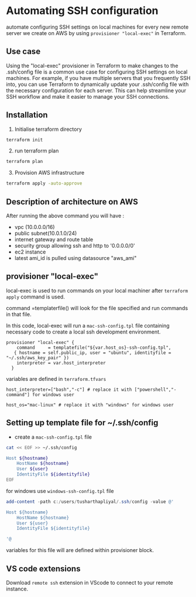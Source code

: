 # Automating SSH configuration

automate configuring SSH settings on local machines for every new remote server we create on AWS by using ```provisioner "local-exec"``` in Terraform.
## Use case
Using the "local-exec" provisioner in Terraform to make changes to the .ssh/config file is a common use case for configuring SSH settings on local machines. For example, if you have multiple servers that you frequently SSH into, you can use Terraform to dynamically update your .ssh/config file with the necessary configuration for each server. This can help streamline your SSH workflow and make it easier to manage your SSH connections.

## Installation
1. Initialise terraform directory

```bash
terraform init
```
2. run terraform plan

```bash
terraform plan
```
3. Provision AWS infrastructure

```bash
terraform apply -auto-approve
```
## Description of architecture on AWS
After running the above command you will have :
- vpc (10.0.0.0/16)
- public subnet(10.0.1.0/24)
- internet gateway and route table 
- security group allowing ssh and http to '0.0.0.0/0'
- ec2 instance
- latest ami_id is pulled using datasource "aws_ami"

## provisioner "local-exec"
local-exec is used to run commands on your local machiner after ``terraform apply`` command is used.

 command =templaterfile() will look for the file specified and run commands in that file.

In this code, local-exec will run a ``mac-ssh-config.tpl`` file containing necessary code to create a local ssh development environment.

```hcl
provisioner "local-exec" {
    command     = templatefile("${var.host_os}-ssh-config.tpl", 
   { hostname = self.public_ip, user = "ubuntu", identityfile = "~/.ssh/aws_key_pair" })
    interpreter = var.host_interpreter
  }
```
variables are defined in ``terraform.tfvars``
```hcl
host_interpreter=["bash","-c"] # replace it with ["powershell","-command"] for windows user

host_os="mac-linux" # replace it with "windows" for windows user
```
## Setting up template file for ~/.ssh/config
 - create a ``mac-ssh-config.tpl`` file
```bash
cat << EOF >> ~/.ssh/config

Host ${hostname}
    HostName ${hostname}
    User ${user}
    IdentityFile ${identityfile}
EOF
```

for windows use ```windows-ssh-config.tpl``` file
```powershell
add-content -path c:/users/tusharthapliyal/.ssh/config -value @'

Host ${hostname}
    HostName ${hostname}
    User ${user}
    IdentityFile ${identityfile}

'@
```
variables for this file will are defined within provisioner block.

## VS code extensions
Download ```remote ssh``` extension in VScode to connect to your remote instance.

